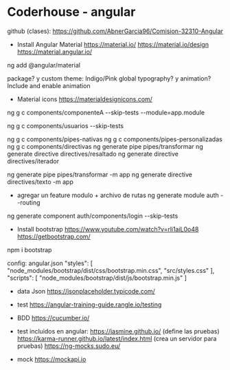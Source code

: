 # Coderhouse - angular


github (clases): https://github.com/AbnerGarcia96/Comision-32310-Angular



- Install Angular Material
https://material.io/
https://material.io/design
https://material.angular.io/

ng add @angular/material

package? y
custom theme: Indigo/Pink
global typography? y
animation? Include and enable animation


- Material icons
https://materialdesignicons.com/


ng g c components/componenteA --skip-tests --module=app.module

ng g c components/usuarios --skip-tests

ng g c components/pipes-nativas
ng g c components/pipes-personalizadas
ng g c components/directivas
ng generate pipe pipes/transformar
ng generate directive directives/resaltado
ng generate directive directives/iterador

ng generate pipe pipes/transformar -m app
ng generate directive directives/texto -m app

- agregar un feature modulo + archivo de rutas
ng generate module auth --routing

ng generate component auth/components/login --skip-tests


- Install bootstrap
https://www.youtube.com/watch?v=rli1aiL0o48
https://getbootstrap.com/

npm i bootstrap

config: angular.json
	"styles": [
		"node_modules/bootstrap/dist/css/bootstrap.min.css",
		"src/styles.css"
	],
	"scripts": [
		"node_modules/bootstrap/dist/js/bootstrap.min.js"
	]


- data Json
https://jsonplaceholder.typicode.com/


- test
https://angular-training-guide.rangle.io/testing

- BDD
https://cucumber.io/

- test incluidos en angular:
https://jasmine.github.io/		(define las pruebas)
https://karma-runner.github.io/latest/index.html		(crea un servidor para pruebas)
https://ng-mocks.sudo.eu/


- mock
https://mockapi.io